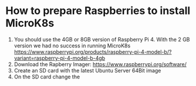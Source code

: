 # How to prepare Raspberries to install MicroK8s

1. You should use the 4GB or 8GB version of Raspberry Pi 4. With the 2 GB version we had no success in running MicroK8s
https://www.raspberrypi.org/products/raspberry-pi-4-model-b/?variant=raspberry-pi-4-model-b-4gb
2. Download the Rapberry Imager:
https://www.raspberrypi.org/software/
3. Create an SD card with the latest Ubuntu Server 64Bit image
4. On the SD card change the 